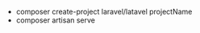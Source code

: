 
 - composer create-project laravel/latavel projectName 
 - composer artisan serve

<!--stackedit_data:
eyJoaXN0b3J5IjpbLTE5NDI5NzY4NjQsMTE1MDUwNjIwNCwtMT
k2ODU1ODE3MV19
-->